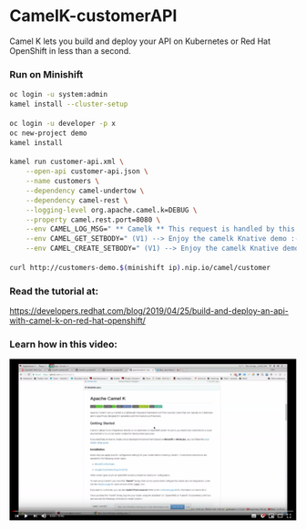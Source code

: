 # CamelK-customerAPI

Camel K lets you build and deploy your API on Kubernetes or Red Hat OpenShift in less than a second. 

### Run on Minishift
```sh
oc login -u system:admin
kamel install --cluster-setup

oc login -u developer -p x
oc new-project demo
kamel install

kamel run customer-api.xml \
    --open-api customer-api.json \
    --name customers \
    --dependency camel-undertow \
    --dependency camel-rest \
    --logging-level org.apache.camel.k=DEBUG \
    --property camel.rest.port=8080 \
    --env CAMEL_LOG_MSG=" ** Camelk ** This request is handled by this POD: {{env:HOSTNAME}}" \
    --env CAMEL_GET_SETBODY=" (V1) --> Enjoy the camelk Knative demo :-) | POD : {{env:HOSTNAME}} \n" \
    --env CAMEL_CREATE_SETBODY=" (V1) --> Enjoy the camelk Knative demo :-) | POD : {{env:HOSTNAME}} \n"

curl http://customers-demo.$(minishift ip).nip.io/camel/customer
```

### Read the tutorial at: 

https://developers.redhat.com/blog/2019/04/25/build-and-deploy-an-api-with-camel-k-on-red-hat-openshift/

### Learn how in this video:

[![Everything Is AWESOME](images/CamelK_YoutubeVideo.png)](http://www.youtube.com/watch?v=WE8K6872w1U "How to build and deploy an API with Camel K on OpenShift")
